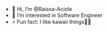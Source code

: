 - 👋 Hi, I’m @Raissa-Aciole
- 👀 I’m interested in Software Engineer
- ⚡ Fun fact: I like kawaii things🎀🌸

<!---
Raissa-Aciole/Raissa-Aciole is a ✨ special ✨ repository because its `README.md` (this file) appears on your GitHub profile.
You can click the Preview link to take a look at your changes.
--->
